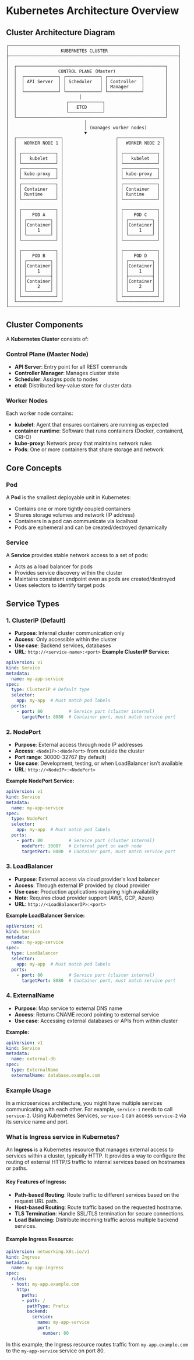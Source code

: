 # Kubernetes Architecture Overview

## Cluster Architecture Diagram

```
┌─────────────────────────────────────────────────────────────────┐
│                    KUBERNETES CLUSTER                           │
├─────────────────────────────────────────────────────────────────┤
│                                                                 │
│  ┌─────────────────────────────────────────────────────────┐    │
│  │                CONTROL PLANE (Master)                   │    │
│  │  ┌─────────────┐ ┌─────────────┐ ┌─────────────┐        │    │
│  │  │ API Server  │ │ Scheduler   │ │ Controller  │        │    │
│  │  │             │ │             │ │ Manager     │        │    │
│  │  └─────────────┘ └─────────────┘ └─────────────┘        │    │
│  │                        │                                │    │
│  │                   ┌─────────────┐                       │    │
│  │                   │   ETCD      │                       │    │
│  │                   └─────────────┘                       │    │
│  └─────────────────────────────────────────────────────────┘    │
│                             │                                   │
│                             │ (manages worker nodes)            │
│                             ▼                                   │
│  ┌─────────────────┐                    ┌─────────────────┐     │
│  │   WORKER NODE 1 │                    │   WORKER NODE 2 │     │
│  │                 │                    │                 │     │
│  │ ┌─────────────┐ │                    │ ┌─────────────┐ │     │
│  │ │   kubelet   │ │                    │ │   kubelet   │ │     │
│  │ └─────────────┘ │                    │ └─────────────┘ │     │
│  │ ┌─────────────┐ │                    │ ┌─────────────┐ │     │
│  │ │ kube-proxy  │ │                    │ │ kube-proxy  │ │     │
│  │ └─────────────┘ │                    │ └─────────────┘ │     │
│  │ ┌─────────────┐ │                    │ ┌─────────────┐ │     │
│  │ │ Container   │ │                    │ │ Container   │ │     │
│  │ │ Runtime     │ │                    │ │ Runtime     │ │     │
│  │ └─────────────┘ │                    │ └─────────────┘ │     │
│  │                 │                    │                 │     │
│  │ ┌─────────────┐ │                    │ ┌─────────────┐ │     │
│  │ │    POD A    │ │                    │ │    POD C    │ │     │
│  │ │ ┌─────────┐ │ │                    │ │ ┌─────────┐ │ │     │
│  │ │ │Container│ │ │                    │ │ │Container│ │ │     │
│  │ │ │    1    │ │ │                    │ │ │    1    │ │ │     │
│  │ │ └─────────┘ │ │                    │ │ └─────────┘ │ │     │
│  │ └─────────────┘ │                    │ └─────────────┘ │     │
│  │                 │                    │                 │     │
│  │ ┌─────────────┐ │                    │ ┌─────────────┐ │     │
│  │ │    POD B    │ │                    │ │    POD D    │ │     │
│  │ │ ┌─────────┐ │ │                    │ │ ┌─────────┐ │ │     │
│  │ │ │Container│ │ │                    │ │ │Container│ │ │     │
│  │ │ │    1    │ │ │                    │ │ │    1    │ │ │     │
│  │ │ ├─────────┤ │ │                    │ │ ├─────────┤ │ │     │
│  │ │ │Container│ │ │                    │ │ │Container│ │ │     │
│  │ │ │    2    │ │ │                    │ │ │    2    │ │ │     │
│  │ │ └─────────┘ │ │                    │ │ └─────────┘ │ │     │
│  │ └─────────────┘ │                    │ └─────────────┘ │     │
│  └─────────────────┘                    └─────────────────┘     │
└─────────────────────────────────────────────────────────────────┘
```

## Cluster Components

A **Kubernetes Cluster** consists of:

### Control Plane (Master Node)
- **API Server**: Entry point for all REST commands
- **Controller Manager**: Manages cluster state
- **Scheduler**: Assigns pods to nodes
- **etcd**: Distributed key-value store for cluster data

### Worker Nodes
Each worker node contains:
- **kubelet**: Agent that ensures containers are running as expected
- **container runtime**: Software that runs containers (Docker, containerd, CRI-O)
- **kube-proxy**: Network proxy that maintains network rules
- **Pods**: One or more containers that share storage and network

## Core Concepts

### Pod
A **Pod** is the smallest deployable unit in Kubernetes:
- Contains one or more tightly coupled containers
- Shares storage volumes and network (IP address)
- Containers in a pod can communicate via localhost
- Pods are ephemeral and can be created/destroyed dynamically

### Service
A **Service** provides stable network access to a set of pods:
- Acts as a load balancer for pods
- Provides service discovery within the cluster
- Maintains consistent endpoint even as pods are created/destroyed
- Uses selectors to identify target pods

## Service Types

### 1. ClusterIP (Default)
- **Purpose**: Internal cluster communication only
- **Access**: Only accessible within the cluster
- **Use case**: Backend services, databases
- **URL**: `http://<service-name>:<port>`
**Example ClusterIP Service:**

```yaml
apiVersion: v1
kind: Service
metadata:
  name: my-app-service
spec:
  type: ClusterIP # Default type
  selector:
    app: my-app  # Must match pod labels
  ports:
    - port: 80          # Service port (cluster internal)
      targetPort: 8080  # Container port, must match service port
```

### 2. NodePort
- **Purpose**: External access through node IP addresses
- **Access**: `<NodeIP>:<NodePort>` from outside the cluster
- **Port range**: 30000-32767 (by default)
- **Use case**: Development, testing, or when LoadBalancer isn't available
- **URL**: `http://<NodeIP>:<NodePort>`

**Example NodePort Service:**
```yaml
apiVersion: v1
kind: Service
metadata:
  name: my-app-service
spec:
  type: NodePort
  selector:
    app: my-app  # Must match pod labels
  ports:
    - port: 80          # Service port (cluster internal)
      nodePort: 30007   # External port on each node
      targetPort: 8080  # Container port, must match service port
```

### 3. LoadBalancer
- **Purpose**: External access via cloud provider's load balancer
- **Access**: Through external IP provided by cloud provider
- **Use case**: Production applications requiring high availability
- **Note**: Requires cloud provider support (AWS, GCP, Azure)
- **URL**: `http://<LoadBalancerIP>:<port>`

**Example LoadBalancer Service:**
```yaml
apiVersion: v1
kind: Service
metadata:
  name: my-app-service
spec:
  type: LoadBalancer
  selector:
    app: my-app  # Must match pod labels
  ports:
    - port: 80          # Service port (cluster internal)
      targetPort: 8080  # Container port, must match service port

```

### 4. ExternalName
- **Purpose**: Map service to external DNS name
- **Access**: Returns CNAME record pointing to external service
- **Use case**: Accessing external databases or APIs from within cluster

**Example:**
```yaml
apiVersion: v1
kind: Service
metadata:
  name: external-db
spec:
  type: ExternalName
  externalName: database.example.com
```

### Example Usage
In a microservices architecture, you might have multiple services communicating with each other. For example, `service-1` needs to call `service-2`. Using Kubernetes Services, `service-1` can access `service-2` via its service name and port.


### What is Ingress service in Kubernetes?
An **Ingress** is a Kubernetes resource that manages external access to services within a cluster, typically HTTP. It provides a way to configure the routing of external HTTP/S traffic to internal services based on hostnames or paths.

#### Key Features of Ingress:
- **Path-based Routing**: Route traffic to different services based on the request URL path.
- **Host-based Routing**: Route traffic based on the requested hostname.
- **TLS Termination**: Handle SSL/TLS termination for secure connections.
- **Load Balancing**: Distribute incoming traffic across multiple backend services.

#### Example Ingress Resource:
```yaml
apiVersion: networking.k8s.io/v1
kind: Ingress
metadata:
  name: my-app-ingress
spec:
  rules:
  - host: my-app.example.com
    http:
      paths:
      - path: /
        pathType: Prefix
        backend:
          service:
            name: my-app-service
            port:
              number: 80
```

In this example, the Ingress resource routes traffic from `my-app.example.com` to the `my-app-service` service on port 80.